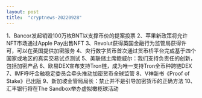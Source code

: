 ```yaml
---
layout: post
title:  "cryptnews-20220928"
---
```

1、Bancor发起销毁100万枚BNT以支撑币价的提案投票
2、苹果新政策将允许NFT市场通过Apple Pay出售NFT
3、Revolut获得英国金融行为监管局获得许可，可以在英国提供加密服务
4、央行数字货币首次通过货币桥平台完成基于四个国家或地区的真实交易试点测试
5、美联储主席鲍威尔：我们支持负责任的创新，包括加密产品
6、欧易DEX宣布支持Tron链，成为唯一支持Tron全币种跨链DEX
7、IMF呼吁金融稳定委员会牵头推动加密货币全球监管
8、V神新书《Proof of Stake》已出版
9、新加坡金管局局长：禁止并不是引导加密货币的正确方法
10、汇丰银行将在The Sandbox举办虚拟橄榄球活动
